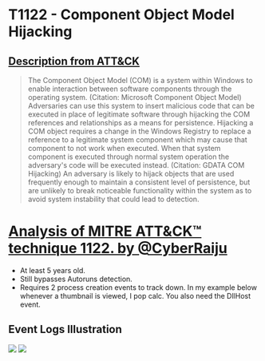 # T1122 - Component Object Model Hijacking
## [Description from ATT&CK](https://attack.mitre.org/wiki/Technique/T1122)
<blockquote>The Component Object Model (COM) is a system within Windows to enable interaction between software components through the operating system. (Citation: Microsoft Component Object Model) Adversaries can use this system to insert malicious code that can be executed in place of legitimate software through hijacking the COM references and relationships as a means for persistence. Hijacking a COM object requires a change in the Windows Registry to replace a reference to a legitimate system component which may cause that component to not work when executed. When that system component is executed through normal system operation the adversary's code will be executed instead. (Citation: GDATA COM Hijacking) An adversary is likely to hijack objects that are used frequently enough to maintain a consistent level of persistence, but are unlikely to break noticeable functionality within the system as to avoid system instability that could lead to detection.</blockquote>

# [Analysis of MITRE ATT&CK™ technique 1122. by @CyberRaiju](https://twitter.com/CyberRaiju/status/1167415118847598594)
- At least 5 years old. 
- Still bypasses Autoruns detection. 
- Requires 2 process creation events to track down. 
In my example below whenever a thumbnail is viewed, I pop calc. You also need the DllHost event.

## Event Logs Illustration

<img src="https://pbs.twimg.com/media/EDN92axU8AARNHJ?format=jpg&name=large">

<img src="https://pbs.twimg.com/media/EDN92a6UUAED1Oo?format=jpg&name=large">

